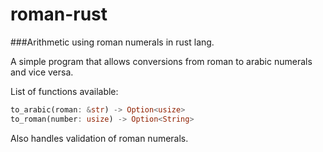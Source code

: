 # roman-rust
###Arithmetic using roman numerals in rust lang.

A simple program that allows conversions from roman to arabic numerals and vice versa.

List of functions available:
```rust
to_arabic(roman: &str) -> Option<usize>
to_roman(number: usize) -> Option<String>
```

Also handles validation of roman numerals.